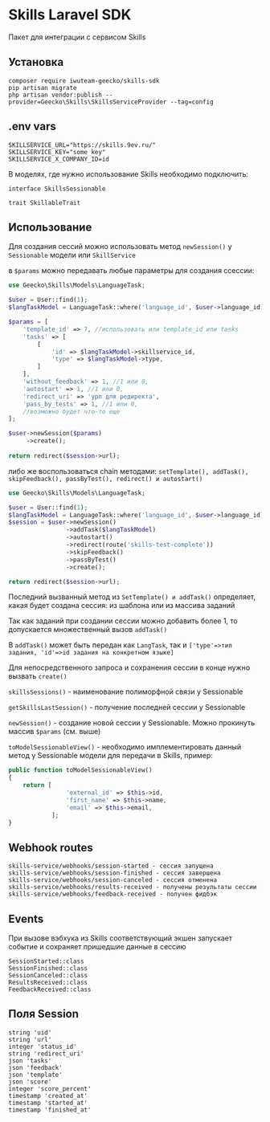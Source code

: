 # Skills Laravel SDK
Пакет для интеграции с сервисом Skills

## Установка

```pip
composer require iwuteam-geecko/skills-sdk
pip artisan migrate
php artisan vendor:publish --provider=Geecko\Skills\SkillsServiceProvider --tag=config
```

## .env vars
```
SKILLSERVICE_URL="https://skills.9ev.ru/"
SKILLSERVICE_KEY="some key"
SKILLSERVICE_X_COMPANY_ID=id
```

В моделях, где нужно использование Skills необходимо подключить:

```
interface SkillsSessionable

trait SkillableTrait
```

## Использование

Для создания сессий можно использовать метод `newSession()` у `Sessionable` модели
или `SkillService`

в `$params` можно передавать любые параметры для создания ссессии:

```php
use Geecko\Skills\Models\LanguageTask;

$user = User::find(1);
$langTaskModel = LanguageTask::where('language_id', $user->language_id)->first();

$params = [
    'template_id' => 7, //использовать или template_id или tasks
    'tasks' => [
        [
            'id' => $langTaskModel->skillservice_id,
            'type' => $langTaskModel->type,
        ]
    ],
    'without_feedback' => 1, //1 или 0,
    'autostart' => 1, //1 или 0,
    'redirect_uri' => 'урл для редиректа',
    'pass_by_tests' => 1, //1 или 0,
    //возможно будет что-то еще
];

$user->newSession($params)
     ->create();
     
return redirect($session->url);
```

 либо же
воспользоваться chain методами:
 `setTemplate(), addTask(), skipFeedback(), passByTest(), redirect() и
autostart()`

```php
use Geecko\Skills\Models\LanguageTask;

$user = User::find(1);
$langTaskModel = LanguageTask::where('language_id', $user->language_id)->first();
$session = $user->newSession()
                ->addTask($langTaskModel)
                ->autostart()
                ->redirect(route('skills-test-complete'))
                ->skipFeedback()
                ->passByTest()
                ->create();

return redirect($session->url);
```

Последний вызванный метод из `SetTemplate() и addTask()` определяет, какая будет создана сессия:
из шаблона или из массива заданий

Так как заданий при создании сессии можно добавить более 1, то допускается множественный вызов `addTask()`

В `addTask()` может быть передан как `LangTask`, так и `['type'=>тип задания, 'id'=>id задания на конкретном языке]`

Для непосредственного запроса и сохранения сессии в конце нужно вызвать `create()`

`skillsSessions()` - наименование полиморфной связи у Sessionable

`getSkillsLastSession()` - получение последней сессии у Sessionable

`newSession()` - создание новой сессии у Sessionable. Можно прокинуть массив `$params` (см. выше)

`toModelSessionableView()` - необходимо имплементировать данный метод у Sessionable модели для передачи в Skills, пример:
```php
public function toModelSessionableView()
{
    return [
                'external_id' => $this->id,
                'first_name' => $this->name,
                'email' => $this->email,
            ];  
}
```

## Webhook routes

```
skills-service/webhooks/session-started - сессия запущена
skills-service/webhooks/session-finished - сессия завершена
skills-service/webhooks/session-canceled - сессия отменена
skills-service/webhooks/results-received - получены результаты сессии
skills-service/webhooks/feedback-received - получен фидбэк
```

## Events
При вызове вэбхука из Skills соответствующий экшен запускает событие и сохраняет пришедшие данные в сессию
```
SessionStarted::class
SessionFinished::class
SessionCanceled::class
ResultsReceived::class
FeedbackReceived::class
```

## Поля Session
``` 
string 'uid'
string 'url'
integer 'status_id'
string 'redirect_uri'
json 'tasks'
json 'feedback'
json 'template'
json 'score'
integer 'score_percent'
timestamp 'created_at'
timestamp 'started_at'
timestamp 'finished_at'
```

